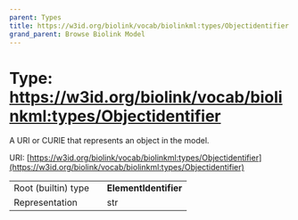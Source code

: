 ```yaml
---
parent: Types
title: https://w3id.org/biolink/vocab/biolinkml:types/Objectidentifier
grand_parent: Browse Biolink Model
---
```


# Type: https://w3id.org/biolink/vocab/biolinkml:types/Objectidentifier


A URI or CURIE that represents an object in the model.

URI: [https://w3id.org/biolink/vocab/biolinkml:types/Objectidentifier](https://w3id.org/biolink/vocab/biolinkml:types/Objectidentifier)

|  |  |  |
| --- | --- | --- |
| Root (builtin) type | | **ElementIdentifier** |
| Representation | | str |
